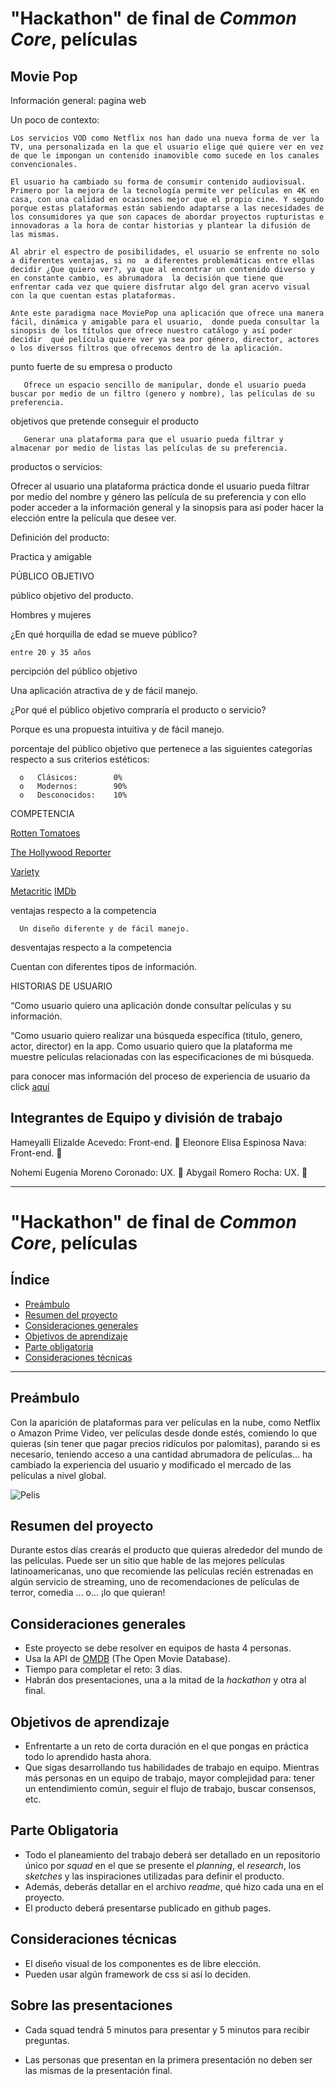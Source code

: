 # "Hackathon" de final de _Common Core_, películas

## Movie Pop
Información general: pagina web

Un poco de contexto:

    Los servicios VOD como Netflix nos han dado una nueva forma de ver la TV, una personalizada en la que el usuario elige qué quiere ver en vez de que le impongan un contenido inamovible como sucede en los canales convencionales.

    El usuario ha cambiado su forma de consumir contenido audiovisual. Primero por la mejora de la tecnología permite ver películas en 4K en casa, con una calidad en ocasiones mejor que el propio cine. Y segundo porque estas plataformas están sabiendo adaptarse a las necesidades de los consumidores ya que son capaces de abordar proyectos rupturistas e innovadoras a la hora de contar historias y plantear la difusión de las mismas.

    Al abrir el espectro de posibilidades, el usuario se enfrente no solo a diferentes ventajas, si no  a diferentes problemáticas entre ellas decidir ¿Que quiero ver?, ya que al encontrar un contenido diverso y en constante cambio, es abrumadora  la decisión que tiene que enfrentar cada vez que quiere disfrutar algo del gran acervo visual con la que cuentan estas plataformas.

    Ante este paradigma nace MoviePop una aplicación que ofrece una manera fácil, dinámica y amigable para el usuario,  donde pueda consultar la sinopsis de los títulos que ofrece nuestro catálogo y así poder  decidir  qué película quiere ver ya sea por género, director, actores o los diversos filtros que ofrecemos dentro de la aplicación.


punto fuerte de su empresa o producto

       Ofrece un espacio sencillo de manipular, donde el usuario pueda buscar por medio de un filtro (genero y nombre), las películas de su preferencia.

objetivos que pretende conseguir el producto

       Generar una plataforma para que el usuario pueda filtrar y almacenar por medio de listas las películas de su preferencia.


productos o servicios:

Ofrecer al usuario una plataforma práctica donde el usuario pueda filtrar por medio del nombre y género las película de su preferencia y con ello poder acceder a la información general y la sinopsis para así poder hacer la elección entre la película que desee ver.

Definición del producto:

Practica y amigable

PÚBLICO OBJETIVO

público objetivo del producto.

   Hombres y mujeres

¿En qué horquilla de edad se mueve público?

    entre 20 y 35 años

percipción del público objetivo

   Una aplicación atractiva de y de fácil manejo.

¿Por qué el público objetivo compraría el producto o servicio?

   Porque es una propuesta intuitiva y de fácil manejo.

  porcentaje del público objetivo que pertenece a las siguientes categorías respecto a sus criterios estéticos:


      o   Clásicos:        0%
      o   Modernos:        90%
      o   Desconocidos:    10%

COMPETENCIA

[Rotten Tomatoes](https://www.rottentomatoes.com/)

[The Hollywood Reporter](https://www.hollywoodreporter.com/)

[Variety](https://variety.com/)

[Metacritic]( https://www.metacritic.com/)
[IMDb]( https://www.imdb.com/?ref_=nv_home)



ventajas respecto a la competencia

      Un diseño diferente y de fácil manejo.

desventajas respecto a la competencia

   Cuentan con diferentes tipos de información.

HISTORIAS DE USUARIO

“Como usuario quiero una aplicación donde consultar películas y su información.

“Como usuario quiero realizar una búsqueda específica (titulo, genero, actor, director) en la app.
Como usuario quiero que la plataforma me muestre películas relacionadas con las especificaciones de mi búsqueda.

para conocer mas información del proceso de experiencia de usuario da click [aquí](https://docs.google.com/presentation/d/1BZDweegeUMAuKcTMg3lMFwljnugyzYIkg4hNmVxM6wk/edit?usp=sharing)


## Integrantes de Equipo y división de trabajo

Hameyalli Elizalde Acevedo: Front-end. :slightly_smiling_face:
Eleonore Elisa Espinosa Nava: Front-end. :slightly_smiling_face:

Nohemi Eugenia Moreno Coronado: UX. :slightly_smiling_face:
Abygail Romero Rocha: UX. :slightly_smiling_face:

------------------------------------------------------------------------------

# "Hackathon" de final de _Common Core_, películas

## Índice

- [Preámbulo](#preámbulo)
- [Resumen del proyecto](#resumen-del-proyecto)
- [Consideraciones generales](#consideraciones-generales)
- [Objetivos de aprendizaje](#objetivos-de-aprendizaje)
- [Parte obligatoria](#parte-obligatoria)
- [Consideraciones técnicas](#consideraciones-técnicas)

---

## Preámbulo

Con la aparición de plataformas para ver películas en la nube, como Netflix o
Amazon Prime Video, ver películas desde donde estés, comiendo lo que quieras
(sin tener que pagar precios ridículos por palomitas), parando si es necesario, teniendo acceso a una cantidad
abrumadora de películas... ha cambiado la experiencia del usuario
y modificado el mercado de las películas a nivel global.

![Pelis](https://media.giphy.com/media/NipFetnQOuKhW/giphy.gif)

## Resumen del proyecto

Durante estos días crearás el producto que quieras alrededor del mundo
de las películas. Puede ser un sitio que hable de las mejores películas
latinoamericanas, uno que recomiende las películas recién estrenadas en algún servicio de streaming, uno de recomendaciones de películas de terror,
comedia ... o... ¡lo que quieran!

## Consideraciones generales

- Este proyecto se debe resolver en equipos de hasta 4 personas.
- Usa la API de [OMDB](http://www.omdbapi.com/) (The Open Movie Database).
- Tiempo para completar el reto: 3 días.
- Habrán dos presentaciones, una a la mitad de la _hackathon_ y otra al final.

## Objetivos de aprendizaje

- Enfrentarte a un reto de corta duración en el que pongas
  en práctica todo lo aprendido hasta ahora.
- Que sigas desarrollando tus habilidades de trabajo en equipo. Mientras más
  personas en un equipo de trabajo, mayor complejidad para: tener un
  entendimiento común, seguir el flujo de trabajo, buscar consensos, etc.

## Parte Obligatoria

- Todo el planeamiento del trabajo deberá ser detallado en un repositorio único
  por _squad_ en el que se presente el _planning_, el _research_, los _sketches_
  y las inspiraciones utilizadas para definir el producto.
- Además, deberás detallar en el archivo _readme_, qué hizo cada una en el
  proyecto.
- El producto deberá presentarse publicado en github pages.

## Consideraciones técnicas

- El diseño visual de los componentes es de libre elección.
- Pueden usar algún framework de css si así lo deciden.

## Sobre las presentaciones

- Cada squad tendrá 5 minutos para presentar y 5 minutos para recibir preguntas.

- Las personas que presentan en la primera presentación no deben ser las mismas de la presentación final.
